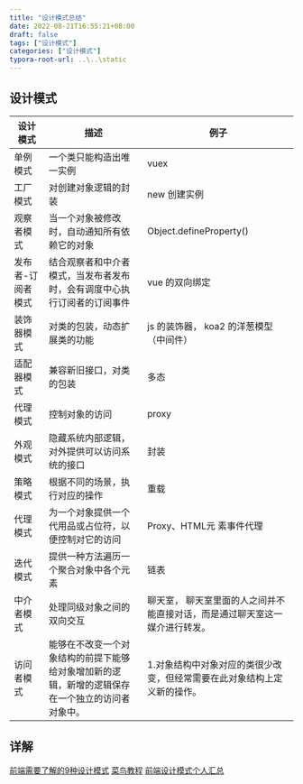 ```yaml
---
title: "设计模式总结"
date: 2022-08-21T16:55:21+08:00
draft: false
tags: ["设计模式"]
categories: ["设计模式"]
typora-root-url: ..\..\static
---
```


## 设计模式

| 设计模式          | 描述                                                         | 例子                                                         |
| ----------------- | ------------------------------------------------------------ | ------------------------------------------------------------ |
| 单例模式          | 一个类只能构造出唯一实例                                     | vuex                                                         |
| 工厂模式          | 对创建对象逻辑的封装                                         | new 创建实例                                                 |
| 观察者模式        | 当一个对象被修改时，自动通知所有依赖它的对象                 | Object.defineProperty()                                      |
| 发布者-订阅者模式 | 结合观察者和中介者模式，当发布者发布时，会有调度中心执行订阅者的订阅事件 | vue 的双向绑定                                               |
| 装饰器模式        | 对类的包装，动态扩展类的功能                                 | js 的装饰器， koa2 的洋葱模型（中间件）                      |
| 适配器模式        | 兼容新旧接口，对类的包装                                     | 多态                                                         |
| 代理模式          | 控制对象的访问                                               | proxy                                                        |
| 外观模式          | 隐藏系统内部逻辑，对外提供可以访问系统的接口                 | 封装                                                         |
| 策略模式          | 根据不同的场景，执行对应的操作                               | 重载                                                         |
| 代理模式          | 为一个对象提供一个代用品或占位符，以便控制对它的访问         | Proxy、HTML元 素事件代理                                     |
| 迭代模式          | 提供一种方法遍历一个聚合对象中各个元素                       | 链表                                                         |
| 中介者模式        | 处理同级对象之间的双向交互                                   | 聊天室， 聊天室里面的人之间并不能直接对话，而是通过聊天室这一媒介进行转发。 |
| 访问者模式        | 能够在不改变一个对象结构的前提下能够给对象增加新的逻辑，新增的逻辑保存在一个独立的访问者对象中。 | 1.对象结构中对象对应的类很少改变，但经常需要在此对象结构上定义新的操作。 |


## 详解

[前端需要了解的9种设计模式](https://segmentfault.com/a/1190000022396503)
[菜鸟教程](https://www.runoob.com/design-pattern/design-pattern-tutorial.html)
[前端设计模式个人汇总](https://juejin.im/post/6844904137528705032#heading-8)